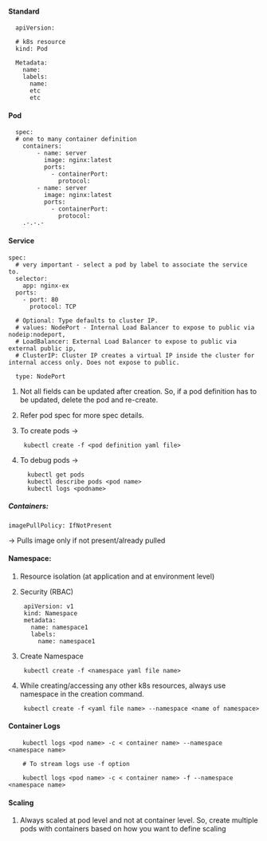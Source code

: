 #### Standard
    
      apiVersion:
      
      # k8s resource
      kind: Pod 
      
      Metadata:
        name:
        labels:
          name:
          etc
          etc

#### Pod
          
      spec:
      # one to many container definition
        containers: 
        	- name: server
        	  image: nginx:latest
        	  ports: 
        	    - containerPort:
        	      protocol: 	    
        	- name: server
        	  image: nginx:latest
        	  ports: 
        	    - containerPort:
        	      protocol: 	
        .-.-.-	    

#### Service

	spec:
	  # very important - select a pod by label to associate the service to.
	  selector:
	    app: nginx-ex 
	  ports:
	    - port: 80
	      protocol: TCP
	      
	  # Optional: Type defaults to cluster IP. 
	  # values: NodePort - Internal Load Balancer to expose to public via nodeip:nodeport, 
	  # LoadBalancer: External Load Balancer to expose to public via external public ip, 
	  # ClusterIP: Cluster IP creates a virtual IP inside the cluster for internal access only. Does not expose to public.
	  
	  type: NodePort

1. Not all fields can be updated after creation. So, if a pod definition has to be updated, delete the pod and re-create.
2. Refer pod spec for more spec details.
3. To create pods ->

   		kubectl create -f <pod definition yaml file>
   
4. To debug pods ->

		 kubectl get pods
		 kubectl describe pods <pod name>
		 kubectl logs <podname> 
	
##### Containers:
	imagePullPolicy: IfNotPresent

-> Pulls image only if not present/already pulled

#### Namespace:

1. Resource isolation (at application and at environment level)
2. Security (RBAC)

		apiVersion: v1
		kind: Namespace
		metadata:
		  name: namespace1
		  labels:
		    name: namespace1

3. Create Namespace
		
		kubectl create -f <namespace yaml file name>

4. While creating/accessing any other k8s resources, always use namespace in the creation command.
		
		kubectl create -f <yaml file name> --namespace <name of namespace>
		
#### Container Logs

		kubectl logs <pod name> -c < container name> --namespace <namespace name>
		
		# To stream logs use -f option 
		
		kubectl logs <pod name> -c < container name> -f --namespace <namespace name>						 

#### Scaling

1. Always scaled at pod level and not at container level. So, create multiple pods with containers based on how you want to define scaling

	 
       
        
